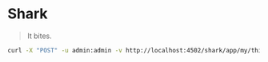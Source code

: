 Shark
=====

> It bites.


```bash
curl -X "POST" -u admin:admin -v http://localhost:4502/shark/app/my/thing
```
